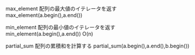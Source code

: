 max_element 配列の最大値のイテレータを返す max_element(a.begin(),a.end())

min_element 配列の最小値のイテレータを返す min_element(a.begin(),a.end()) O(n)

partial_sum 配列の累積和を計算する partial_sum(a.begin(),a.end(),b.begin()) 


